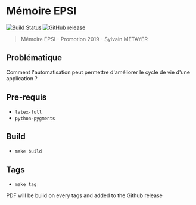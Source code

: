 # Mémoire EPSI

[![Build Status](https://travis-ci.org/sylvainmetayer/epsi-memoire.svg?branch=master)](https://travis-ci.org/sylvainmetayer/epsi-memoire)
[![GitHub release](https://img.shields.io/github/release/sylvainmetayer/epsi-memoire.svg)](http://github.com/sylvainmetayer/epsi-memoire/releases/latest)

> Mémoire EPSI - Promotion 2019 - Sylvain METAYER

## Problématique 

Comment l'automatisation peut permettre d'améliorer le cycle de vie d'une application ?

## Pre-requis

- `latex-full`
- `python-pygments`

## Build

- `make build`

## Tags

- `make tag`

PDF will be build on every tags and added to the Github release
